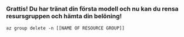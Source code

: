 ### <a name="congrats-on-training-your-first-model-now-clean-up-the-resource-group-and-claim-your-reward"></a>Grattis! Du har tränat din första modell och nu kan du rensa resursgruppen och hämta din belöning!

```
az group delete -n [[NAME OF RESOURCE GROUP]]
```
